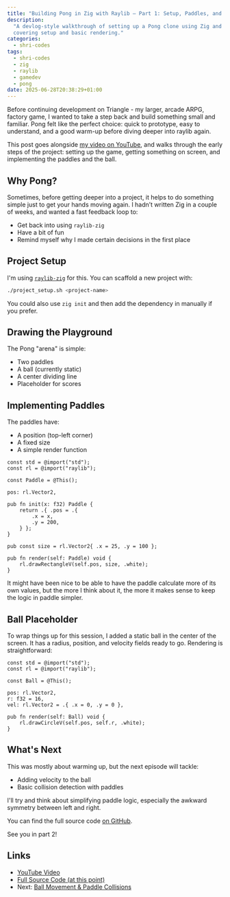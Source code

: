 ```yaml
---
title: "Building Pong in Zig with Raylib – Part 1: Setup, Paddles, and Ball"
description:
  "A devlog-style walkthrough of setting up a Pong clone using Zig and raylib,
  covering setup and basic rendering."
categories:
  - shri-codes
tags:
  - shri-codes
  - zig
  - raylib
  - gamedev
  - pong
date: 2025-06-28T20:38:29+01:00
---
```


Before continuing development on Triangle - my larger, arcade ARPG, factory
game, I wanted to take a step back and build something small and familiar. Pong
felt like the perfect choice: quick to prototype, easy to understand, and a good
warm-up before diving deeper into raylib again.

This post goes alongside [my video on YouTube](https://youtu.be/ICq2D_na6zc),
and walks through the early steps of the project: setting up the game, getting
something on screen, and implementing the paddles and the ball.

## Why Pong?

Sometimes, before getting deeper into a project, it helps to do something simple
just to get your hands moving again. I hadn’t written Zig in a couple of weeks,
and wanted a fast feedback loop to:

- Get back into using `raylib-zig`
- Have a bit of fun
- Remind myself why I made certain decisions in the first place

## Project Setup

I'm using [`raylib-zig`](https://github.com/Not-Nik/raylib-zig) for this. You
can scaffold a new project with:

```bash
./project_setup.sh <project-name>
```

You could also use `zig init` and then add the dependency in manually if you
prefer.

## Drawing the Playground

The Pong "arena" is simple:

- Two paddles
- A ball (currently static)
- A center dividing line
- Placeholder for scores

## Implementing Paddles

The paddles have:

- A position (top-left corner)
- A fixed size
- A simple render function

```zig
const std = @import("std");
const rl = @import("raylib");

const Paddle = @This();

pos: rl.Vector2,

pub fn init(x: f32) Paddle {
    return .{ .pos = .{
        .x = x,
        .y = 200,
    } };
}

pub const size = rl.Vector2{ .x = 25, .y = 100 };

pub fn render(self: Paddle) void {
    rl.drawRectangleV(self.pos, size, .white);
}
```

It might have been nice to be able to have the paddle calculate more of its own
values, but the more I think about it, the more it makes sense to keep the logic
in paddle simpler.

## Ball Placeholder

To wrap things up for this session, I added a static ball in the center of the
screen. It has a radius, position, and velocity fields ready to go. Rendering is
straightforward:

```zig
const std = @import("std");
const rl = @import("raylib");

const Ball = @This();

pos: rl.Vector2,
r: f32 = 16,
vel: rl.Vector2 = .{ .x = 0, .y = 0 },

pub fn render(self: Ball) void {
    rl.drawCircleV(self.pos, self.r, .white);
}
```

## What's Next

This was mostly about warming up, but the next episode will tackle:

- Adding velocity to the ball
- Basic collision detection with paddles

I'll try and think about simplifying paddle logic, especially the awkward
symmetry between left and right.

You can find the full source code
[on GitHub](https://github.com/drone-ah/wordsonsand/tree/main/games/pong).

See you in part 2!

## Links

- [YouTube Video](https://youtu.be/ICq2D_na6zc)
- [Full Source Code (at this point)](https://github.com/drone-ah/wordsonsand/tree/f4a9c2775cc941f60a1250886c27936c35b9d0f9/games/pong)
- Next: [Ball Movement & Paddle Collisions](./pong-2.md)

